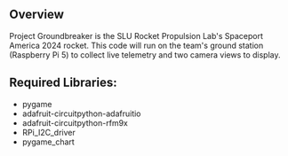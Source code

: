 ## Overview
Project Groundbreaker is the SLU Rocket Propulsion Lab's Spaceport America 2024 rocket. This code will run on the team's ground station (Raspberry Pi 5) to collect live telemetry and two camera views to display.

## Required Libraries:
- pygame
- adafruit-circuitpython-adafruitio
- adafruit-circuitpython-rfm9x
- RPi_I2C_driver
- pygame_chart
